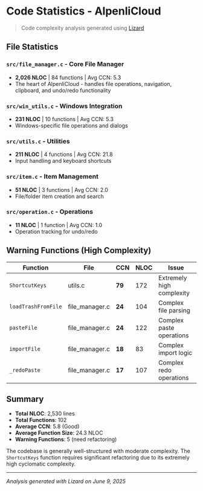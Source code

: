 # Code Statistics - AlpenliCloud

> Code complexity analysis generated using [Lizard](https://github.com/terryyin/lizard)

## File Statistics

### `src/file_manager.c` - Core File Manager

-   **2,026 NLOC** | 84 functions | Avg CCN: 5.3
-   The heart of AlpenliCloud - handles file operations, navigation, clipboard, and undo/redo functionality

### `src/win_utils.c` - Windows Integration

-   **231 NLOC** | 10 functions | Avg CCN: 5.3
-   Windows-specific file operations and dialogs

### `src/utils.c` - Utilities

-   **211 NLOC** | 4 functions | Avg CCN: 21.8
-   Input handling and keyboard shortcuts

### `src/item.c` - Item Management

-   **51 NLOC** | 3 functions | Avg CCN: 2.0
-   File/folder item creation and search

### `src/operation.c` - Operations

-   **11 NLOC** | 1 function | Avg CCN: 1.0
-   Operation tracking for undo/redo

## Warning Functions (High Complexity)

| Function            | File           | CCN    | NLOC | Issue                     |
| ------------------- | -------------- | ------ | ---- | ------------------------- |
| `ShortcutKeys`      | utils.c        | **79** | 172  | Extremely high complexity |
| `loadTrashFromFile` | file_manager.c | **24** | 104  | Complex file parsing      |
| `pasteFile`         | file_manager.c | **24** | 122  | Complex paste operations  |
| `importFile`        | file_manager.c | **18** | 83   | Complex import logic      |
| `_redoPaste`        | file_manager.c | **17** | 107  | Complex redo operations   |

## Summary

-   **Total NLOC**: 2,530 lines
-   **Total Functions**: 102
-   **Average CCN**: 5.8 (Good)
-   **Average Function Size**: 24.3 NLOC
-   **Warning Functions**: 5 (need refactoring)

The codebase is generally well-structured with moderate complexity. The `ShortcutKeys` function requires significant refactoring due to its extremely high cyclomatic complexity.

---

_Analysis generated with Lizard on June 9, 2025_
